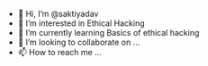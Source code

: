 - 👋 Hi, I’m @saktiyadav
- 👀 I’m interested in Ethical Hacking
- 🌱 I’m currently learning Basics of ethical hacking
- 💞️ I’m looking to collaborate on ...
- 📫 How to reach me ...

<!---
saktiyadav/saktiyadav is a ✨ special ✨ repository because its `README.md` (this file) appears on your GitHub profile.
You can click the Preview link to take a look at your changes.
--->
